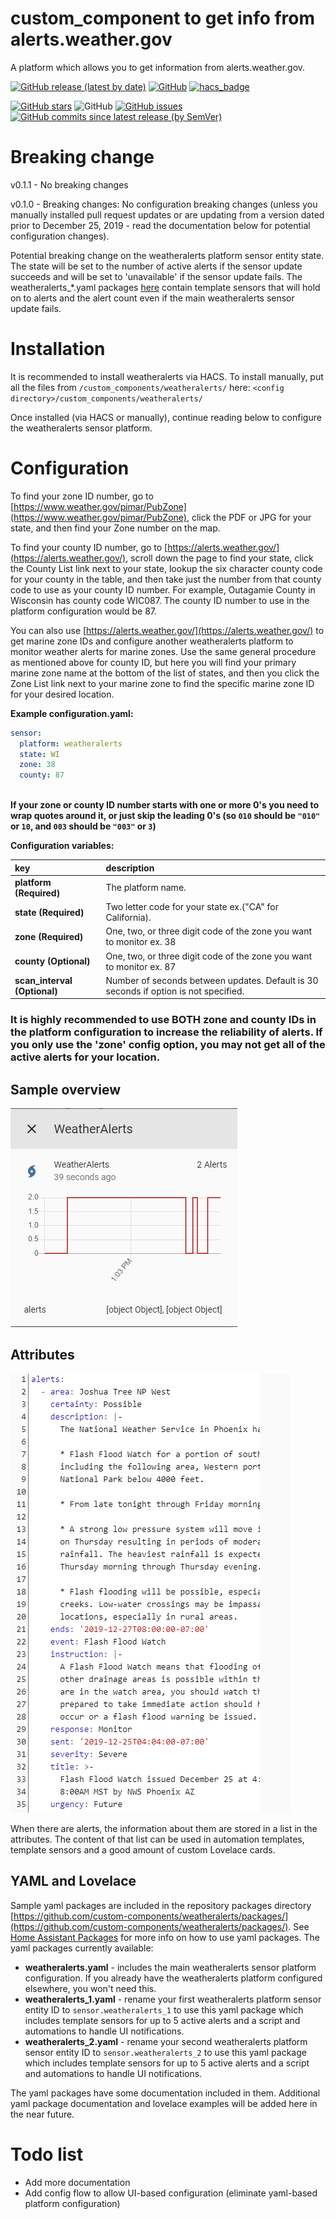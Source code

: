 # custom_component to get info from alerts.weather.gov

A platform which allows you to get information from alerts.weather.gov.

[![GitHub release (latest by date)](https://img.shields.io/github/v/release/custom-components/weatheralerts?style=plastic)](https://github.com/custom-components/weatheralerts/releases)
[![GitHub](https://img.shields.io/github/license/custom-components/weatheralerts?style=plastic)](https://github.com/custom-components/weatheralerts/blob/master/LICENSE)
[![hacs_badge](https://img.shields.io/badge/HACS-Default-orange.svg?style=plastic)](https://github.com/custom-components/hacs)

[![GitHub stars](https://img.shields.io/github/stars/custom-components/weatheralerts?style=plastic)](https://github.com/custom-components/weatheralerts/stargazers)
![GitHub](https://img.shields.io/maintenance/yes/2020.svg?style=plastic)
[![GitHub issues](https://img.shields.io/github/issues/custom-components/weatheralerts?style=plastic)](https://github.com/custom-components/weatheralerts/issues)
[![GitHub commits since latest release (by SemVer)](https://img.shields.io/github/commits-since/custom-components/weatheralerts/latest?style=plastic)](https://github.com/custom-components/weatheralerts/commits/master)

# Breaking change

v0.1.1 - No breaking changes

v0.1.0 - Breaking changes:
No configuration breaking changes (unless you manually installed pull request updates or are updating from a version dated prior to December 25, 2019 - read the documentation below for potential configuration changes). 

Potential breaking change on the weatheralerts platform sensor entity state. The state will be set to the number of active alerts if the sensor update succeeds and will be set to 'unavailable' if the sensor update fails. The weatheralerts_\*.yaml packages [here](https://github.com/custom-components/weatheralerts/packages/) contain template sensors that will hold on to alerts and the alert count even if the main weatheralerts sensor update fails.

# Installation

It is recommended to install weatheralerts via HACS. To install manually, put all the files from `/custom_components/weatheralerts/` here:
`<config directory>/custom_components/weatheralerts/`

Once installed (via HACS or manually), continue reading below to configure the weatheralerts sensor platform.


# Configuration

To find your zone ID number, go to [https://www.weather.gov/pimar/PubZone](https://www.weather.gov/pimar/PubZone), click the PDF or JPG for your state, and then find your Zone number on the map.

To find your county ID number, go to [https://alerts.weather.gov/](https://alerts.weather.gov/), scroll down the page to find your state, click the County List link next to your state, lookup the six character county code for your county in the table, and then take just the number from that county code to use as your county ID number. For example, Outagamie County in Wisconsin has county code WIC087. The county ID number to use in the platform configuration would be 87.

You can also use [https://alerts.weather.gov/](https://alerts.weather.gov/) to get marine zone IDs and configure another weatheralerts platform to monitor weather alerts for marine zones. Use the same general procedure as mentioned above for county ID, but here you will find your primary marine zone name at the bottom of the list of states, and then you click the Zone List link next to your marine zone to find the specific marine zone ID for your desired location.

**Example configuration.yaml:**

```yaml
sensor:
  platform: weatheralerts
  state: WI
  zone: 38
  county: 87
  
```

**If your zone or county ID number starts with one or more 0's you need to wrap quotes around it, or just skip the leading 0's (so `010` should be `"010"` or `10`, and `003` should be `"003"` or `3`)**

**Configuration variables:**

| key | description |
| :--- | :--- |
| **platform (Required)** | The platform name. |
| **state (Required)** | Two letter code for your state ex.("CA" for California). |
| **zone (Required)** |  One, two, or three digit code of the zone you want to monitor ex. 38 |
| **county (Optional)** | One, two, or three digit code of the zone you want to monitor ex. 87 |
| **scan_interval (Optional)** | Number of seconds between updates. Default is 30 seconds if option is not specified. |

### **It is highly recommended to use BOTH zone and county IDs in the platform configuration to increase the reliability of alerts. If you only use the 'zone' config option, you may not get all of the active alerts for your location.**


## Sample overview

![Sample overview](sensor.png)


## Attributes

![Sample overview](attributes.png)

When there are alerts, the information about them are stored in a list in the attributes.
The content of that list can be used in automation templates, template sensors and a good amount of custom Lovelace cards.


## YAML and Lovelace
Sample yaml packages are included in the repository packages directory [https://github.com/custom-components/weatheralerts/packages/](https://github.com/custom-components/weatheralerts/packages/). See [Home Assistant Packages](https://www.home-assistant.io/docs/configuration/packages/) for more info on how to use yaml packages. The yaml packages currently available:
* **weatheralerts.yaml** - includes the main weatheralerts sensor platform configuration. If you already have the weatheralerts platform configured elsewhere, you won't need this.
* **weatheralerts_1.yaml** - rename your first weatheralerts platform sensor entity ID to `sensor.weatheralerts_1` to use this yaml package which includes template sensors for up to 5 active alerts and a script and automations to handle UI notifications.
* **weatheralerts_2.yaml** - rename your second weatheralerts platform sensor entity ID to `sensor.weatheralerts_2` to use this yaml package which includes template sensors for up to 5 active alerts and a script and automations to handle UI notifications.

The yaml packages have some documentation included in them. Additional yaml package documentation and lovelace examples will be added here in the near future.


# Todo list
* Add more documentation
* Add config flow to allow UI-based configuration (eliminate yaml-based platform configuration)
